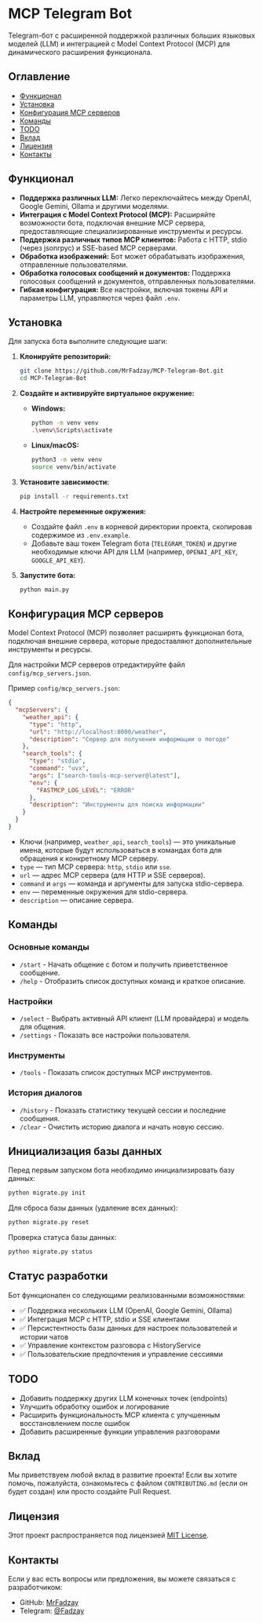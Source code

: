 # MCP Telegram Bot

Telegram-бот с расширенной поддержкой различных больших языковых моделей (LLM) и интеграцией с Model Context Protocol (MCP) для динамического расширения функционала.

## Оглавление

-   [Функционал](#функционал)
-   [Установка](#установка)
-   [Конфигурация MCP серверов](#конфигурация-mcp-серверов)
-   [Команды](#команды)
-   [TODO](#todo)
-   [Вклад](#вклад)
-   [Лицензия](#лицензия)
-   [Контакты](#контакты)

## Функционал

*   **Поддержка различных LLM:** Легко переключайтесь между OpenAI, Google Gemini, Ollama и другими моделями.
*   **Интеграция с Model Context Protocol (MCP):** Расширяйте возможности бота, подключая внешние MCP сервера, предоставляющие специализированные инструменты и ресурсы.
*   **Поддержка различных типов MCP клиентов:** Работа с HTTP, stdio (через jsonrpyc) и SSE-based MCP серверами.
*   **Обработка изображений:** Бот может обрабатывать изображения, отправленные пользователями.
*   **Обработка голосовых сообщений и документов:** Поддержка голосовых сообщений и документов, отправленных пользователями.
*   **Гибкая конфигурация:** Все настройки, включая токены API и параметры LLM, управляются через файл `.env`.

## Установка

Для запуска бота выполните следующие шаги:

1.  **Клонируйте репозиторий:**
    ```bash
    git clone https://github.com/MrFadzay/MCP-Telegram-Bot.git
    cd MCP-Telegram-Bot
    ```

2.  **Создайте и активируйте виртуальное окружение:**

    *   **Windows:**
        ```bash
        python -m venv venv
        .\venv\Scripts\activate
        ```
    *   **Linux/macOS:**
        ```bash
        python3 -m venv venv
        source venv/bin/activate
        ```

3.  **Установите зависимости:**
    ```bash
    pip install -r requirements.txt
    ```

4.  **Настройте переменные окружения:**
    *   Создайте файл `.env` в корневой директории проекта, скопировав содержимое из `.env.example`.
    *   Добавьте ваш токен Telegram бота (`TELEGRAM_TOKEN`) и другие необходимые ключи API для LLM (например, `OPENAI_API_KEY`, `GOOGLE_API_KEY`).

5.  **Запустите бота:**
    ```bash
    python main.py
    ```

## Конфигурация MCP серверов

Model Context Protocol (MCP) позволяет расширять функционал бота, подключая внешние сервера, которые предоставляют дополнительные инструменты и ресурсы.

Для настройки MCP серверов отредактируйте файл `config/mcp_servers.json`.

Пример `config/mcp_servers.json`:

```json
{
  "mcpServers": {
    "weather_api": {
      "type": "http",
      "url": "http://localhost:8000/weather",
      "description": "Сервер для получения информации о погоде"
    },
    "search_tools": {
      "type": "stdio",
      "command": "uvx",
      "args": ["search-tools-mcp-server@latest"],
      "env": {
        "FASTMCP_LOG_LEVEL": "ERROR"
      },
      "description": "Инструменты для поиска информации"
    }
  }
}
```

*   Ключи (например, `weather_api`, `search_tools`) — это уникальные имена, которые будут использоваться в командах бота для обращения к конкретному MCP серверу.
*   `type` — тип MCP сервера: `http`, `stdio` или `sse`.
*   `url` — адрес MCP сервера (для HTTP и SSE серверов).
*   `command` и `args` — команда и аргументы для запуска stdio-сервера.
*   `env` — переменные окружения для stdio-сервера.
*   `description` — описание сервера.

## Команды

### Основные команды
*   `/start` - Начать общение с ботом и получить приветственное сообщение.
*   `/help` - Отобразить список доступных команд и краткое описание.

### Настройки
*   `/select` - Выбрать активный API клиент (LLM провайдера) и модель для общения.
*   `/settings` - Показать все настройки пользователя.

### Инструменты
*   `/tools` - Показать список доступных MCP инструментов.

### История диалогов
*   `/history` - Показать статистику текущей сессии и последние сообщения.
*   `/clear` - Очистить историю диалога и начать новую сессию.

## Инициализация базы данных

Перед первым запуском бота необходимо инициализировать базу данных:

```bash
python migrate.py init
```

Для сброса базы данных (удаление всех данных):
```bash
python migrate.py reset
```

Проверка статуса базы данных:
```bash
python migrate.py status
```

## Статус разработки

Бот функционален со следующими реализованными возможностями:
- ✅ Поддержка нескольких LLM (OpenAI, Google Gemini, Ollama)
- ✅ Интеграция MCP с HTTP, stdio и SSE клиентами
- ✅ Персистентность базы данных для настроек пользователей и истории чатов
- ✅ Управление контекстом разговора с HistoryService
- ✅ Пользовательские предпочтения и управление сессиями

## TODO

*   Добавить поддержку других LLM конечных точек (endpoints)
*   Улучшить обработку ошибок и логирование
*   Расширить функциональность MCP клиента с улучшенным восстановлением после ошибок
*   Добавить расширенные функции управления разговорами

## Вклад

Мы приветствуем любой вклад в развитие проекта! Если вы хотите помочь, пожалуйста, ознакомьтесь с файлом `CONTRIBUTING.md` (если он будет создан) или просто создайте Pull Request.

## Лицензия

Этот проект распространяется под лицензией [MIT License](LICENSE).

## Контакты

Если у вас есть вопросы или предложения, вы можете связаться с разработчиком:

*   GitHub: [MrFadzay](https://github.com/MrFadzay)
*   Telegram: [@Fadzay](https://t.me/Fadzay)